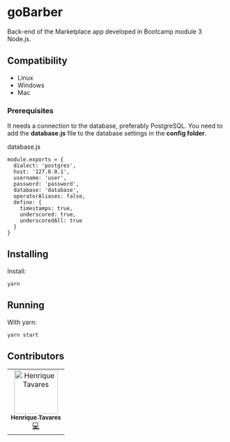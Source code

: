 # goBarber

Back-end of the Marketplace app developed in Bootcamp module 3 Node.js.

## Compatibility

- Linux
- Windows
- Mac

### Prerequisites

It needs a connection to the database, preferably PostgreSQL. You need to add the <b>database.js</b> file to the database settings in the <b>config folder</b>.

database.js

```
module.exports = {
  dialect: 'postgres',
  host: '127.0.0.1',
  username: 'user',
  password: 'password',
  database: 'database',
  operatorAliases: false,
  define: {
    timestamps: true,
    underscored: true,
    underscoredAll: true
  }
}

```

## Installing

Install:

    yarn

## Running

With yarn:

    yarn start

## Contributors

<!-- ALL-CONTRIBUTORS-LIST:START - Do not remove or modify this section -->
<!-- prettier-ignore -->
<table>
  <tr>
    <td align="center">
      <a href="http://github.com/tavareshenrique/">
        <img src="https://avatars1.githubusercontent.com/u/27022914?v=4" width="100px;" alt="Henrique Tavares"/>
        <br />
        <sub>
          <b>Henrique Tavares</b>
        </sub>
       </a>
       <br />
       <a href="https://github.com/tavareshenrique/app-gobarber/commits?author=tavareshenrique" title="Code">💻</a>
    </td>
  </tr>
</table>

